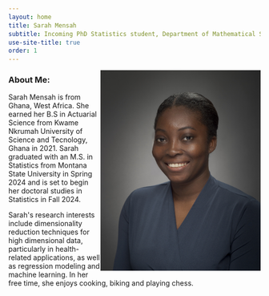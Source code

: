```yaml
---
layout: home
title: Sarah Mensah
subtitle: Incoming PhD Statistics student, Department of Mathematical Sciences, Montana State University
use-site-title: true
order: 1
---
```


<img align="right" src="/images/prof_pic.jpg" alt="" width="320">


### About Me:


Sarah Mensah is from Ghana, West Africa. She earned her B.S in Actuarial Science from Kwame Nkrumah 
University of Science and Tecnology, Ghana in 2021. Sarah graduated with an M.S. in Statistics from 
Montana State University in Spring 2024 and is set to begin her doctoral studies in Statistics in Fall 2024.


Sarah's research interests include dimensionality reduction techniques for high dimensional data, particularly 
in health-related applications, as well as regression modeling and machine learning. In her free time, she enjoys
 cooking, biking and playing chess.





